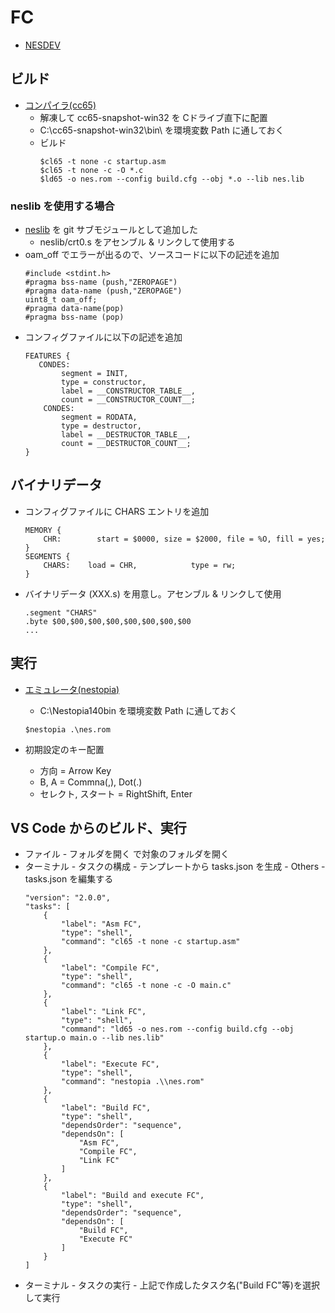 # FC

- [NESDEV](https://www.nesdev.org/)

## ビルド
- [コンパイラ(cc65)](https://cc65.github.io/)
    - 解凍して cc65-snapshot-win32 を Cドライブ直下に配置
    - C:\cc65-snapshot-win32\bin\ を環境変数 Path に通しておく
    - ビルド
        ~~~
        $cl65 -t none -c startup.asm
        $cl65 -t none -c -O *.c
        $ld65 -o nes.rom --config build.cfg --obj *.o --lib nes.lib
        ~~~
### neslib を使用する場合
 - [neslib](https://github.com/clbr/neslib) を git サブモジュールとして追加した
    - neslib/crt0.s をアセンブル & リンクして使用する
 - oam_off でエラーが出るので、ソースコードに以下の記述を追加
    ~~~
    #include <stdint.h>
    #pragma bss-name (push,"ZEROPAGE")
    #pragma data-name (push,"ZEROPAGE")
    uint8_t oam_off;
    #pragma data-name(pop)
    #pragma bss-name (pop)
    ~~~
 - コンフィグファイルに以下の記述を追加
    ~~~
    FEATURES {
       CONDES:
            segment = INIT,
	        type = constructor,
	        label = __CONSTRUCTOR_TABLE__,
	        count = __CONSTRUCTOR_COUNT__;
        CONDES: 
            segment = RODATA,
	        type = destructor,
	        label = __DESTRUCTOR_TABLE__,
	        count = __DESTRUCTOR_COUNT__;
    }
    ~~~

## バイナリデータ
- コンフィグファイルに CHARS エントリを追加
    ~~~
    MEMORY {
        CHR: 		start = $0000, size = $2000, file = %O, fill = yes;
    }
    SEGMENTS {   
        CHARS:    load = CHR,            type = rw;
    }
    ~~~
 - バイナリデータ (XXX.s) を用意し。アセンブル & リンクして使用
    ~~~
    .segment "CHARS"
    .byte $00,$00,$00,$00,$00,$00,$00,$00
    ...
    ~~~

## 実行
- [エミュレータ(nestopia)](http://nestopia.sourceforge.net/)
    - C:\Nestopia140bin を環境変数 Path に通しておく
    ~~~
    $nestopia .\nes.rom
    ~~~

- 初期設定のキー配置
    - 方向 = Arrow Key
    - B, A = Commna(,), Dot(.)
    - セレクト, スタート = RightShift, Enter

## VS Code からのビルド、実行
 - ファイル - フォルダを開く で対象のフォルダを開く
 - ターミナル - タスクの構成 - テンプレートから tasks.json を生成 - Others - tasks.json を編集する
    ~~~
    "version": "2.0.0",
    "tasks": [
        {
            "label": "Asm FC",
            "type": "shell",
            "command": "cl65 -t none -c startup.asm"
        },
        {
            "label": "Compile FC",
            "type": "shell",
            "command": "cl65 -t none -c -O main.c"
        },
        {
            "label": "Link FC",
            "type": "shell",
            "command": "ld65 -o nes.rom --config build.cfg --obj startup.o main.o --lib nes.lib"
        },
        {
            "label": "Execute FC",
            "type": "shell",
            "command": "nestopia .\\nes.rom"
        },
        {
            "label": "Build FC",
            "type": "shell",
            "dependsOrder": "sequence",
            "dependsOn": [
                "Asm FC",
                "Compile FC",
                "Link FC"
            ]
        },
        {
            "label": "Build and execute FC",
            "type": "shell",
            "dependsOrder": "sequence",
            "dependsOn": [
                "Build FC",
                "Execute FC"
            ]
        }
    ]
    ~~~
 - ターミナル - タスクの実行 - 上記で作成したタスク名("Build FC"等)を選択して実行
